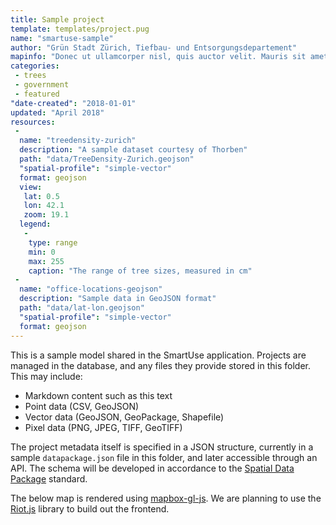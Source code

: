 ```yaml
---
title: Sample project
template: templates/project.pug
name: "smartuse-sample"
author: "Grün Stadt Zürich, Tiefbau- und Entsorgungsdepartement"
mapinfo: "Donec ut ullamcorper nisl, quis auctor velit. Mauris sit amet posuere metus. Nulla urna purus, finibus et arcu venenatis, semper lacinia diam. Orci varius natoque penatibus et magnis dis parturient montes, nascetur ridiculus mus. Sed et ante ante. Integer blandit, ipsum blandit dignissim scelerisque, ex sapien pulvinar diam, quis facilisis dolor justo in dui."
categories:
 - trees
 - government
 - featured
"date-created": "2018-01-01"
updated: "April 2018"
resources:
 -
  name: "treedensity-zurich"
  description: "A sample dataset courtesy of Thorben"
  path: "data/TreeDensity-Zurich.geojson"
  "spatial-profile": "simple-vector"
  format: geojson
  view:
   lat: 0.5
   lon: 42.1
   zoom: 19.1
  legend:
   -
    type: range
    min: 0
    max: 255
    caption: "The range of tree sizes, measured in cm"
 -
  name: "office-locations-geojson"
  description: "Sample data in GeoJSON format"
  path: "data/lat-lon.geojson"
  "spatial-profile": "simple-vector"
  format: geojson
---
```


This is a sample model shared in the SmartUse application. Projects are managed in the database, and any files they provide stored in this folder. This may include:

- Markdown content such as this text
- Point data (CSV, GeoJSON)
- Vector data (GeoJSON, GeoPackage, Shapefile)
- Pixel data (PNG, JPEG, TIFF, GeoTIFF)

The project metadata itself is specified in a JSON structure, currently in a sample `datapackage.json` file in this folder, and later accessible through an API. The schema will be developed in accordance to the [Spatial Data Package](https://research.okfn.org/spatial-data-package-investigation/#point-datasets) standard.

The below map is rendered using [mapbox-gl-js](https://www.mapbox.com/mapbox-gl-js/).
We are planning to use the [Riot.js](http://riotjs.com/) library to build out the frontend.
